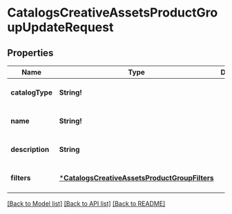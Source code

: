 # CatalogsCreativeAssetsProductGroupUpdateRequest

## Properties
Name | Type | Description | Notes
------------ | ------------- | ------------- | -------------
**catalogType** | **String!** |  | [optional] [default to null]
**name** | **String!** |  | [optional] [default to null]
**description** | **String** |  | [optional] [default to null]
**filters** | [***CatalogsCreativeAssetsProductGroupFilters**](CatalogsCreativeAssetsProductGroupFilters.md) |  | [optional] [default to null]

[[Back to Model list]](../README.md#documentation-for-models) [[Back to API list]](../README.md#documentation-for-api-endpoints) [[Back to README]](../README.md)



